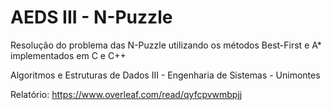 # AEDS III - N-Puzzle
Resolução do problema das N-Puzzle utilizando os métodos Best-First e A* implementados em C e C++

Algoritmos e Estruturas de Dados III - Engenharia de Sistemas - Unimontes

Relatório: https://www.overleaf.com/read/qyfcpvwmbpjj
